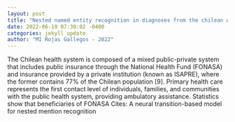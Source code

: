 ```yaml
--- 
layout: post 
title: "Nested named entity recognition in diagnoses from the chilean waiting list in public hospitals" 
date: 2022-06-19 07:39:02 -0400 
categories: jekyll update 
author: "MI Rojas Gallegos - 2022" 
--- 
```

The Chilean health system is composed of a mixed public-private system that includes public insurance through the National Health Fund (FONASA) and insurance provided by a private institution (known as ISAPRE), where the former contains 77% of the Chilean population [9]. Primary health care represents the first contact level of individuals, families, and communities with the public health system, providing ambulatory assistance. Statistics show that beneficiaries of FONASA Cites: A neural transition-based model for nested mention recognition